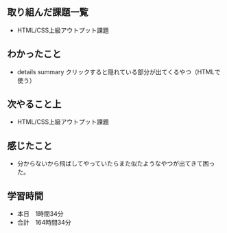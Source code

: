 ## 取り組んだ課題一覧
- HTML/CSS上級アウトプット課題
## わかったこと
- details summary クリックすると隠れている部分が出てくるやつ（HTMLで使う）
## 次やること上
- HTML/CSS上級アウトプット課題
## 感じたこと
- 分からないから飛ばしてやっていたらまた似たようなやつが出てきて困った。
## 学習時間
- 本日　1時間34分
- 合計　164時間34分
